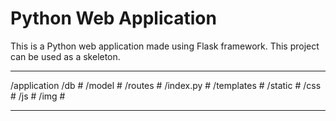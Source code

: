 # Python Web Application

This is a Python web application made using Flask framework.
This project can be used as a skeleton.

- ----------------------------------------------
/application
    /db			#
    /model		#
    /routes		#
	/index.py	#
    /templates		#
    /static		#
	/css		#
	/js		#
	/img		#
- ----------------------------------------------
